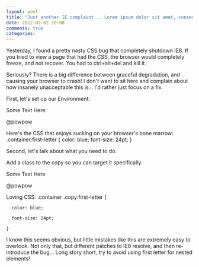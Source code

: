 ```yaml
---
layout: post
title: "Just another IE complaint... Lorem ipsum dolor sit amet, consectetur adipisicing elit."
date: 2012-02-02 10:08
comments: true
categories: 
---
```


Yesterday, I found a pretty nasty CSS bug that completely shutdown IE8. If you tried to view a page that had the CSS, the browser would completely freeze, and not recover. You had to ctrl+alt+del and kill it.

Seriously? There is a big difference between graceful degradation, and causing your browser to crash! I don't want to sit here and complain about how insanely unacceptable this is... I'd rather just focus on a fix.

First, let's set up our Environment:
    <div class="container">
      <p>Some Text Here</p>
      <p>@powpow</p>
    </div>

Here's the CSS that enjoys sucking on your browser's bone marrow:
    .container:first-letter {
      color: blue;
      font-size: 24pt;
    }

Second, let's talk about what you need to do.

Add a class to the copy so you can target it specifically.
    <div class="container">
      <p class="copy">Some Text Here</p>
      <p>@powpow</p>
    </div>

Loving CSS:
    .container .copy:first-letter {

      color: blue;

      font-size: 24pt;

    }

I know this seems obvious, but little mistakes like this are extremely easy to overlook. Not only that, but different patches to IE8 resolve, and then re-introduce the bug... Long story short, try to avoid using first letter for nested elements!